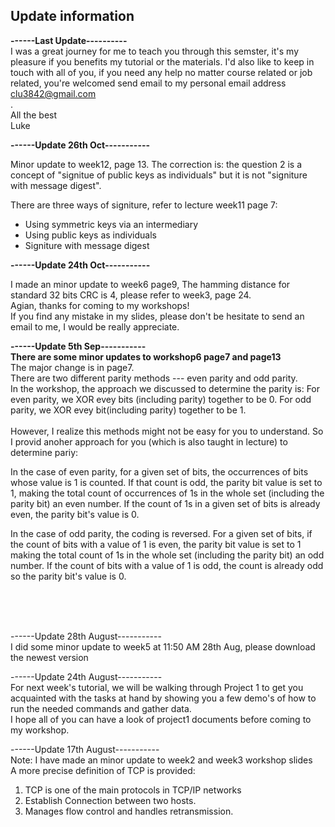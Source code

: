 
## Update information

**------Last Update---------- <br>**
I was a great journey for me to teach you through this semster, it's my pleasure if you benefits my tutorial or the materials. I'd also like to keep in touch with all of you, if you need any help no matter course related or job related, you're welcomed send email to my personal email address clu3842@gmail.com<br>.
<br>
All the best <br>
Luke


**------Update 26th Oct----------- <br>**

Minor update to week12, page 13. The correction is: the question 2 is a concept of "signitue of public keys as individuals" but it is not "signiture with message digest".<br>

There are three ways of signiture, refer to lecture week11 page 7:
- Using symmetric keys via an intermediary
- Using public keys as individuals
- Signiture with message digest

**------Update 24th Oct----------- <br>**

I made an minor update to week6 page9, The hamming distance for standard 32 bits CRC is 4, please refer to week3, page 24.<br>
Agian, thanks for coming to my workshops! <br>
If you find any mistake in my slides, please don't be hesitate to send an email to me, I would be really appreciate.

**------Update 5th Sep----------- <br>**
**There are some minor updates to workshop6 page7 and page13** <br>
The major change is in page7.<br>
There are two different parity methods --- even parity and odd parity. <br>
In the workshop, the approach we discussed to determine the parity is: For even parity, we XOR evey bits (including parity) together to be 0. For odd parity, we XOR evey bit(including parity) together to be 1.  <br> <br>
However, I realize this methods might not be easy for you to understand. So I provid anoher approach for you (which is also taught in lecture) to determine pariy: <br>

In the case of even parity, for a given set of bits, the occurrences of bits whose value is 1 is counted. If that count is odd, the parity bit value is set to 1, making the total count of occurrences of 1s in the whole set (including the parity bit) an even number. If the count of 1s in a given set of bits is already even, the parity bit's value is 0. <br>

In the case of odd parity, the coding is reversed. For a given set of bits, if the count of bits with a value of 1 is even, the parity bit value is set to 1 making the total count of 1s in the whole set (including the parity bit) an odd number. If the count of bits with a value of 1 is odd, the count is already odd so the parity bit's value is 0. <br>


<br>
<br>
<br>


------Update 28th August----------- <br>
I did some minor update to week5 at 11:50 AM 28th Aug, please download the newest version 



------Update 24th August----------- <br>
For next week's tutorial, we will be walking through Project 1 to get you acquainted with the tasks at hand by showing you a few demo's of how to run the needed commands and gather data.  <br>
I hope all of you can have a look of project1 documents before coming to my workshop.


------Update 17th August----------- <br>
Note: I have made an minor update to week2 and week3 workshop slides<br>
A more precise definition of TCP is provided:
1. TCP is one of the main protocols in TCP/IP networks
2. Establish Connection between two hosts.
3. Manages flow control and handles retransmission.
